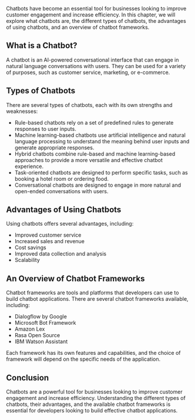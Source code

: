 

Chatbots have become an essential tool for businesses looking to improve customer engagement and increase efficiency. In this chapter, we will explore what chatbots are, the different types of chatbots, the advantages of using chatbots, and an overview of chatbot frameworks.

What is a Chatbot?
------------------

A chatbot is an AI-powered conversational interface that can engage in natural language conversations with users. They can be used for a variety of purposes, such as customer service, marketing, or e-commerce.

Types of Chatbots
-----------------

There are several types of chatbots, each with its own strengths and weaknesses:

* Rule-based chatbots rely on a set of predefined rules to generate responses to user inputs.
* Machine learning-based chatbots use artificial intelligence and natural language processing to understand the meaning behind user inputs and generate appropriate responses.
* Hybrid chatbots combine rule-based and machine learning-based approaches to provide a more versatile and effective chatbot experience.
* Task-oriented chatbots are designed to perform specific tasks, such as booking a hotel room or ordering food.
* Conversational chatbots are designed to engage in more natural and open-ended conversations with users.

Advantages of Using Chatbots
----------------------------

Using chatbots offers several advantages, including:

* Improved customer service
* Increased sales and revenue
* Cost savings
* Improved data collection and analysis
* Scalability

An Overview of Chatbot Frameworks
---------------------------------

Chatbot frameworks are tools and platforms that developers can use to build chatbot applications. There are several chatbot frameworks available, including:

* Dialogflow by Google
* Microsoft Bot Framework
* Amazon Lex
* Rasa Open Source
* IBM Watson Assistant

Each framework has its own features and capabilities, and the choice of framework will depend on the specific needs of the application.

Conclusion
----------

Chatbots are a powerful tool for businesses looking to improve customer engagement and increase efficiency. Understanding the different types of chatbots, their advantages, and the available chatbot frameworks is essential for developers looking to build effective chatbot applications.
